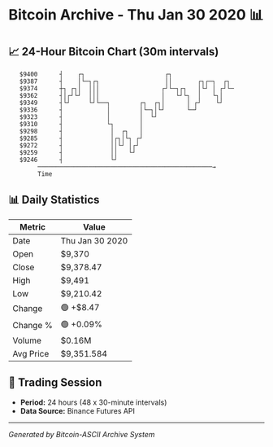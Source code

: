 # Bitcoin Archive - Thu Jan 30 2020 📊

## 📈 24-Hour Bitcoin Chart (30m intervals)

```
   $9400      ┤    ┌┐                      ┌┐                  
   $9387      ┤    │└─┐┌┐                  ││       ┌┐┌─┐  ┌┐  
   $9374      ┼┐ ┌┐│  │││                 ┌┘└─┐┌┐   │└┘ │ ┌┘└─ 
   $9362      ┤│┌┘└┘  │││                 │   └┘└┐  │   └┐│    
   $9349      ┤└┘     └┘└──┐        ┌┐  ┌┐│      │ ┌┘    └┘    
   $9336      ┤            │        │└─┐│└┘      └─┘           
   $9323      ┤            │        │  └┘                      
   $9310      ┤            └┐       │                          
   $9298      ┤             │  ┌┐   │                          
   $9285      ┤             │┌┐│└┐ ┌┘                          
   $9272      ┤             ││└┘ │┌┘                           
   $9259      ┤             ││   └┘                            
   $9246      ┤             └┘                                 
        ────────────────────────────────────────────────→
        Time
```

## 📊 Daily Statistics

| Metric | Value |
|--------|-------|
| Date | Thu Jan 30 2020 |
| Open | $9,370 |
| Close | $9,378.47 |
| High | $9,491 |
| Low | $9,210.42 |
| Change | 🟢 +$8.47 |
| Change % | 🟢 +0.09% |
| Volume | $0.16M |
| Avg Price | $9,351.584 |

## 📅 Trading Session

- **Period:** 24 hours (48 x 30-minute intervals)
- **Data Source:** Binance Futures API

---
*Generated by Bitcoin-ASCII Archive System*

